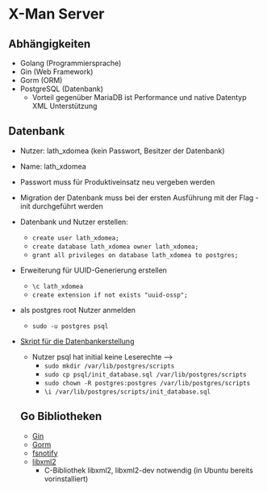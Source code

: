 # X-Man Server

## Abhängigkeiten

- Golang (Programmiersprache)
- Gin (Web Framework)
- Gorm (ORM)
- PostgreSQL (Datenbank)
  - Vorteil gegenüber MariaDB ist Performance und native Datentyp XML Unterstützung

## Datenbank

- Nutzer: lath_xdomea (kein Passwort, Besitzer der Datenbank)
- Name: lath_xdomea
- Passwort muss für Produktiveinsatz neu vergeben werden
- Migration der Datenbank muss bei der ersten Ausführung mit der Flag -init durchgeführt werden
- Datenbank und Nutzer erstellen:
  - `create user lath_xdomea;`
  - `create database lath_xdomea owner lath_xdomea;`
  - `grant all privileges on database lath_xdomea to postgres;`
- Erweiterung für UUID-Generierung erstellen
  - `\c lath_xdomea`
  - `create extension if not exists "uuid-ossp";`
- als postgres root Nutzer anmelden
  - `sudo -u postgres psql`
- [Skript für die Datenbankerstellung](/psql/init_database.sql)
  - Nutzer psql hat initial keine Leserechte -->
    - `sudo mkdir /var/lib/postgres/scripts`
    - `sudo cp psql/init_database.sql /var/lib/postgres/scripts`
    - `sudo chown -R postgres:postgres /var/lib/postgres/scripts`
    - `\i /var/lib/postgres/scripts/init_database.sql`

  ## Go Bibliotheken

  - [Gin](https://gin-gonic.com/)
  - [Gorm](https://gorm.io/)
  - [fsnotify](https://github.com/fsnotify/fsnotify)
  - [libxml2](https://github.com/lestrrat-go/libxml2)
    - C-Bibliothek libxml2, libxml2-dev notwendig (in Ubuntu bereits vorinstalliert)